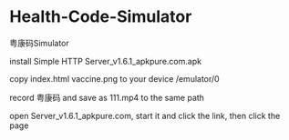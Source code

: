 # Health-Code-Simulator
粤康码Simulator

install Simple HTTP Server_v1.6.1_apkpure.com.apk

copy index.html vaccine.png to your device  /emulator/0

record 粤康码 and save as 111.mp4 to the same path

open Server_v1.6.1_apkpure.com, start it and click the link, then click the page
